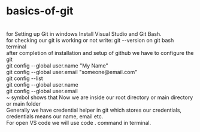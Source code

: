 # basics-of-git
<br> 
for Setting up Git in windows Install 
Visual Studio and Git Bash. 
<br>
for checking our git is working or not write: git --version on git bash terminal
<br> 
after completion of installation and setup of github we have to configure the git
<br> 
git config --global user.name "My Name" 
<br> 
git config --global user.email "someone@email.com"
<br> 
git config --list
<br> 
git config --global user.name
<br> 
git config --global user.email
<br> 
~ symbol shows that Now we are inside our root directory or main directory or main folder
<br> 
Generally we have credential helper in git which stores our credentials, credentials means our name, email etc. 
<br> 
For open VS code we will use code . command in terminal. 


